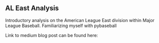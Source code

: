## AL East Analysis

Introductory analysis on the American League East division within Major League Baseball.
Familiarizing myself with pybaseball

Link to medium blog post can be found here: 
